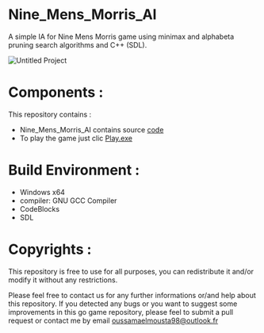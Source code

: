# Nine_Mens_Morris_AI
A simple IA for Nine Mens Morris game using minimax and alphabeta pruning search algorithms and C++ (SDL). 

![Untitled Project](https://user-images.githubusercontent.com/46606940/62653582-bade4b80-b955-11e9-8aeb-3ee6da21f948.gif)

# Components :
This repository contains :
<ul>
  <li> Nine_Mens_Morris_AI contains source <a href="https://github.com/ElMoustaphaoui/Nine_Mens_Morris_AI/tree/master/Nine_Mens_Morris_AI_SDL">code </a> </li> 
  <li>  To play the game just clic <a href="https://github.com/ElMoustaphaoui/Nine_Mens_Morris_AI/blob/master/Play_Nine_Mens_Morris_AI/Play.exe">Play.exe </a>  </li>
</ul>

# Build Environment :

<ul>
  <li> Windows x64  </li>
  <li> compiler: GNU GCC Compiler  </li>
  <li> CodeBlocks  </li>
  <li> SDL </li>
</ul>  

# Copyrights :

This repository is free to use for all purposes, you can redistribute it and/or modify it without any restrictions.

Please feel free to contact us for any further informations or/and help about this repository. If you detected any bugs or you want to suggest some improvements in this go game repository, please feel to submit a pull request or contact me by email oussamaelmousta98@outlook.fr

